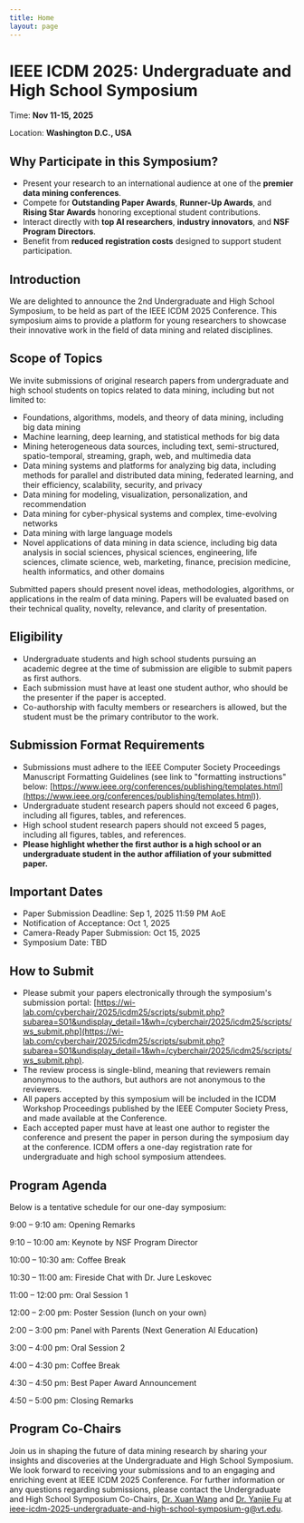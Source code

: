 ```yaml
---
title: Home
layout: page
---
```


# IEEE ICDM 2025: Undergraduate and High School Symposium

Time: **Nov 11-15, 2025**

Location: **Washington D.C., USA**

## Why Participate in this Symposium?

- Present your research to an international audience at one of the **premier data mining conferences**.
- Compete for **Outstanding Paper Awards**, **Runner-Up Awards**, and **Rising Star Awards** honoring exceptional student contributions.
- Interact directly with **top AI researchers**, **industry innovators**, and **NSF Program Directors**.
- Benefit from **reduced registration costs** designed to support student participation.

## Introduction
We are delighted to announce the 2nd Undergraduate and High School Symposium, to be held as part of the IEEE ICDM 2025 Conference. This symposium aims to provide a platform for young researchers to showcase their innovative work in the field of data mining and related disciplines.

## Scope of Topics
We invite submissions of original research papers from undergraduate and high school students on topics related to data mining, including but not limited to:

- Foundations, algorithms, models, and theory of data mining, including big data mining
- Machine learning, deep learning, and statistical methods for big data
- Mining heterogeneous data sources, including text, semi-structured, spatio-temporal, streaming, graph, web, and multimedia data
- Data mining systems and platforms for analyzing big data, including methods for parallel and distributed data mining, federated learning, and their efficiency, scalability, security, and privacy
- Data mining for modeling, visualization, personalization, and recommendation
- Data mining for cyber-physical systems and complex, time-evolving networks
- Data mining with large language models
- Novel applications of data mining in data science, including big data analysis in social sciences, physical sciences, engineering, life sciences, climate science, web, marketing, finance, precision medicine, health informatics, and other domains

<!---
A.  Big Data Science and Foundations
  - Novel Theoretical Models for Big Data
  - New Computational Models for Big Data
  - Data and Information Quality for Big Data
  - New Data Standards

B.  Big Data Infrastructure
  - Cloud/Grid/Stream Computing for Big Data
  - High Performance/Parallel Computing Platforms for Big Data
  - Autonomic Computing and Cyber-infrastructure, System Architectures, Design and Deployment
  - Energy-efficient Computing for Big Data
  - Programming Models and Environments for Cluster, Cloud, and Grid Computing to Support Big Data
  - Software Techniques and Architectures in Cloud/Grid/Stream Computing
  - Big Data Open Platforms
  - New Programming Models for Big Data beyond Hadoop/MapReduce, STORM
  - Software Systems to Support Big Data Computing

C.  Big Data Management
  - Data Acquisition, Integration, Cleaning, and Best Practices
  - Computational Modeling and Data Integration 
  - Large-scale Recommendation Systems and Social Media Systems
  - Cloud/Grid/Stream Data Mining- Big Velocity Data
  - Mobility and Big Data
  - Multimedia and Multi-structured Data- Big Variety Data
  - Compliance and Governance for Big Data

D.  Big Data Search and Mining
  - Social Web Search and Mining
  - Web Search
  - Algorithms and Systems for Big Data Search
  - Distributed, and Peer-to-peer Search
  - Big Data Search Architectures, Scalability and Efficiency
  - Link and Graph Mining
  - Semantic-based Data Mining and Data Pre-processing
  - Search and Mining of variety of data including scientific and engineering, social, sensor/IoT/IoE, and multimedia data

E.  Big Data Learning and Analytics
  - Predictive analytics on Big Data
  - Machine learning algorithms for Big Data
  - Deep learning for Big Data
  - Feature representation learning for Big Data
  - Dimension reduction for Big Data
  - Physics informed Big Data learning
  - Visualization Analytics for Big Data 

F.  Data Ecosystem
  - Data ecosystem concepts, theory, structure, and process
  - Ecosystem services and management
  - Methods for data exchange, monetization, and pricing
  - Trust, resilience, privacy, and security issues
  - Privacy preserving Big Data collection/analytics
  - Trust management in Big Data systems
  - Ecosystem assessment, valuation, and sustainability
  - Experimental studies of fairness, diversity, accountability, and transparency

G.  Foundation Models for Big Data
  - Big data management for pre-training
  - Big data management for fine-tuning
  - Big data management for prompt-tuning
  - Prompt Engineering and its Management
  - Foundation Model Operationalization for multiple users

H.  Big Data Applications
  - Complex Big Data Applications in Science, Engineering, Medicine, Healthcare, Finance, Business, Law, Education, Transportation, Retailing, Telecommunication
  - Big Data Analytics in Small Business Enterprises (SMEs)
  - Big Data Analytics in Government, Public Sector and Society in General
  - Real-life Case Studies of Value Creation through Big Data Analytics
  - Big Data as a Service
  - Big Data Industry Standards
  - Experiences with Big Data Project Deployments
-->

Submitted papers should present novel ideas, methodologies, algorithms, or applications in the realm of data mining. Papers will be evaluated based on their technical quality, novelty, relevance, and clarity of presentation.

## Eligibility
- Undergraduate students and high school students pursuing an academic degree at the time of submission are eligible to submit papers as first authors.
- Each submission must have at least one student author, who should be the presenter if the paper is accepted.
- Co-authorship with faculty members or researchers is allowed, but the student must be the primary contributor to the work.

## Submission Format Requirements
- Submissions must adhere to the IEEE Computer Society Proceedings Manuscript Formatting Guidelines (see link to "formatting instructions" below: [https://www.ieee.org/conferences/publishing/templates.html](https://www.ieee.org/conferences/publishing/templates.html)).
- Undergraduate student research papers should not exceed 6 pages, including all figures, tables, and references.
- High school student research papers should not exceed 5 pages, including all figures, tables, and references.
- **Please highlight whether the first author is a high school or an undergraduate student in the author affiliation of your submitted paper.**

## Important Dates 
- Paper Submission Deadline: Sep 1, 2025 11:59 PM AoE
- Notification of Acceptance: Oct 1, 2025 
- Camera-Ready Paper Submission: Oct 15, 2025
- Symposium Date: TBD 

## How to Submit
- Please submit your papers electronically through the symposium's submission portal: [https://wi-lab.com/cyberchair/2025/icdm25/scripts/submit.php?subarea=S01&undisplay_detail=1&wh=/cyberchair/2025/icdm25/scripts/ws_submit.php](https://wi-lab.com/cyberchair/2025/icdm25/scripts/submit.php?subarea=S01&undisplay_detail=1&wh=/cyberchair/2025/icdm25/scripts/ws_submit.php).
- The review process is single-blind, meaning that reviewers remain anonymous to the authors, but authors are not anonymous to the reviewers.
- All papers accepted by this symposium will be included in the ICDM Workshop Proceedings published by the IEEE Computer Society Press, and made available at the Conference.
- Each accepted paper must have at least one author to register the conference and present the paper in person during the symposium day at the conference. ICDM offers a one-day registration rate for undergraduate and high school symposium attendees.

## Program Agenda
Below is a tentative schedule for our one-day symposium:

9:00 – 9:10 am: Opening Remarks

9:10 – 10:00 am: Keynote by NSF Program Director

10:00 – 10:30 am: Coffee Break

10:30 – 11:00 am: Fireside Chat with Dr. Jure Leskovec

11:00 – 12:00 pm: Oral Session 1

12:00 – 2:00 pm: Poster Session (lunch on your own)

2:00 – 3:00 pm: Panel with Parents (Next Generation AI Education)

3:00 – 4:00 pm: Oral Session 2

4:00 – 4:30 pm: Coffee Break

4:30 – 4:50 pm: Best Paper Award Announcement

4:50 – 5:00 pm: Closing Remarks


## Program Co-Chairs
Join us in shaping the future of data mining research by sharing your insights and discoveries at the Undergraduate and High School Symposium. We look forward to receiving your submissions and to an engaging and enriching event at IEEE ICDM 2025 Conference. For further information or any questions regarding submissions, please contact the Undergraduate and High School Symposium Co-Chairs, [Dr. Xuan Wang](https://xuanwang91.github.io/) and [Dr. Yanjie Fu](https://www.yanjiefu.com/) at [ieee-icdm-2025-undergraduate-and-high-school-symposium-g@vt.edu](mailto:ieee-icdm-2025-undergraduate-and-high-school-symposium-g@vt.edu).
